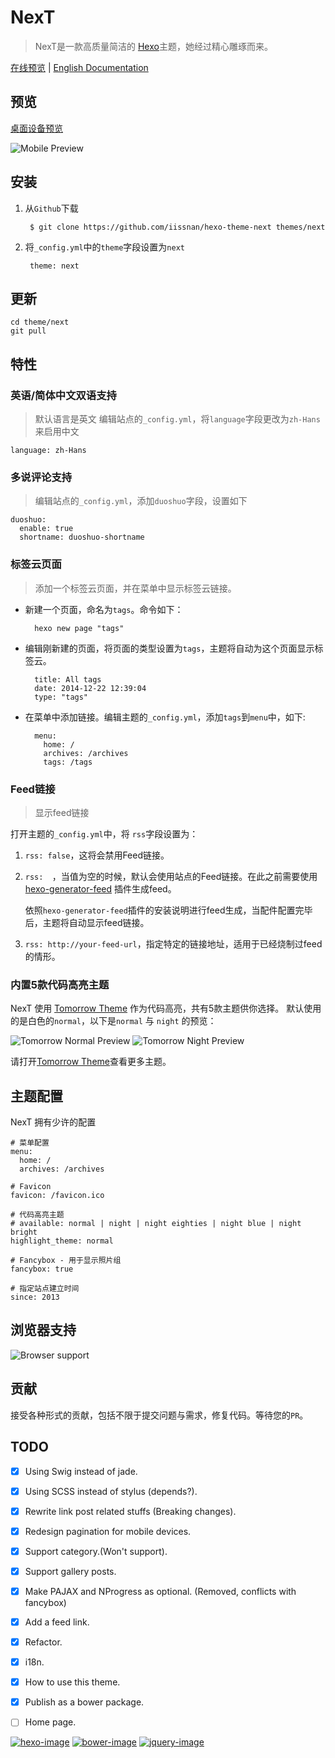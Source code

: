 # NexT

> NexT是一款高质量简洁的 [Hexo](http://hexo.io)主题，她经过精心雕琢而来。


[在线预览](http://notes.iissnan.com) |  [English Documentation](README.en.md)


## 预览

[桌面设备预览](screenshots/desktop.png)


![Mobile Preview](screenshots/mobile.png)


## 安装

1. 从`Github`下载

        $ git clone https://github.com/iissnan/hexo-theme-next themes/next

2. 将`_config.yml`中的`theme`字段设置为`next`

        theme: next

## 更新

```
cd theme/next
git pull
```


## 特性

### 英语/简体中文双语支持

> 默认语言是英文
> 编辑站点的`_config.yml`，将`language`字段更改为`zh-Hans`来启用中文

```
language: zh-Hans
```

### 多说评论支持

> 编辑站点的`_config.yml`，添加`duoshuo`字段，设置如下

```
duoshuo:
  enable: true
  shortname: duoshuo-shortname
```

### 标签云页面

> 添加一个标签云页面，并在菜单中显示标签云链接。

- 新建一个页面，命名为`tags`。命令如下：

        hexo new page "tags"

- 编辑刚新建的页面，将页面的类型设置为`tags`，主题将自动为这个页面显示标签云。

        title: All tags
        date: 2014-12-22 12:39:04
        type: "tags"

- 在菜单中添加链接。编辑主题的`_config.yml`，添加`tags`到`menu`中，如下:

        menu:
          home: /
          archives: /archives
          tags: /tags


### Feed链接

> 显示feed链接

打开主题的`_config.yml`中，将 `rss`字段设置为：

1. `rss: false`，这将会禁用Feed链接。
2. `rss:  `，当值为空的时候，默认会使用站点的Feed链接。在此之前需要使用[hexo-generator-feed](https://github.com/hexojs/hexo-generator-feed) 插件生成feed。

    依照`hexo-generator-feed`插件的安装说明进行feed生成，当配件配置完毕后，主题将自动显示feed链接。

3. `rss: http://your-feed-url`，指定特定的链接地址，适用于已经烧制过feed的情形。

### 内置5款代码高亮主题

NexT 使用 [Tomorrow Theme](https://github.com/chriskempson/tomorrow-theme) 作为代码高亮，共有5款主题供你选择。
默认使用的是白色的`normal`，以下是`normal` 与 `night` 的预览：

![Tomorrow Normal Preview](screenshots/tomorrow-normal.png)
![Tomorrow Night Preview](screenshots/tomorrow-night.png)

请打开[Tomorrow Theme](https://github.com/chriskempson/tomorrow-theme)查看更多主题。

## 主题配置

NexT 拥有少许的配置

```
# 菜单配置
menu:
  home: /
  archives: /archives

# Favicon
favicon: /favicon.ico

# 代码高亮主题
# available: normal | night | night eighties | night blue | night bright
highlight_theme: normal

# Fancybox - 用于显示照片组
fancybox: true

# 指定站点建立时间
since: 2013
```

## 浏览器支持

![Browser support](screenshots/browser-support.png)


## 贡献

接受各种形式的贡献，包括不限于提交问题与需求，修复代码。等待您的`PR`。


## TODO

- [x] Using Swig instead of jade.
- [x] Using SCSS instead of stylus (depends?).
- [x] Rewrite link post related stuffs (Breaking changes).
- [x] Redesign pagination for mobile devices.
- [x] Support category.(Won't support).
- [x] Support gallery posts.
- [x] Make PAJAX and NProgress as optional. (Removed, conflicts with fancybox)
- [x] Add a feed link.
- [x] Refactor.
- [x] i18n.
- [x] How to use this theme.
- [x] Publish as a bower package.
- [ ] Home page.


[![hexo-image]][hexo-url]
[![bower-image]][bower-url]
[![jquery-image]][jquery-url]

[hexo-image]: http://img.shields.io/badge/Hexo-2.4+-2BAF2B.svg?style=flat-square
[hexo-url]: http://hexo.io
[bower-image]: http://img.shields.io/badge/Bower-*-2BAF2B.svg?style=flat-square
[bower-url]: http://bower.io
[jquery-image]: https://img.shields.io/badge/jquery-1.9-blue.svg?style=flat-square
[jquery-url]: http://jquery.com/